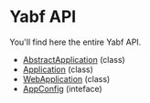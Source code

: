 # Yabf API

You'll find here the entire Yabf API.

- [AbstractApplication](./abstract-application.md) (class)
- [Application](./application.md) (class)
- [WebApplication](./web-application.md) (class)
- [AppConfig](./app-config.md) (inteface)
